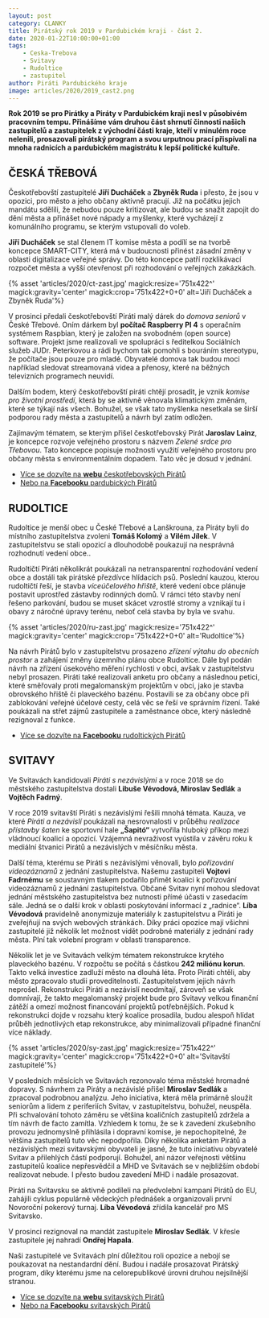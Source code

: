 ```yaml
---
layout: post
category: CLANKY
title: Pirátský rok 2019 v Pardubickém kraji - část 2. 
date: 2020-01-22T10:00:00+01:00
tags: 
    - Ceska-Trebova
    - Svitavy
    - Rudoltice
    - zastupitel
author: Piráti Pardubického kraje
image: articles/2020/2019_cast2.png
---
```

**Rok 2019 se pro Pirátky a Piráty v Pardubickém kraji nesl v působivém pracovním tempu. Přinášíme vám druhou část shrnutí činnosti našich zastupitelů a zastupitelek z východní části kraje, kteří v minulém roce nelenili, prosazovali pirátský program a svou urputnou prací přispívali na mnoha radnicích a pardubickém magistrátu k lepší politické kultuře.**


## ČESKÁ TŘEBOVÁ

Českotřebovští zastupitelé **Jiří Ducháček** a **Zbyněk Ruda** i přesto, že jsou v opozici, pro město a jeho občany aktivně pracují. Již na počátku jejich mandátu sdělili, že nebudou pouze kritizovat, ale budou se snažit zapojit do dění města a přinášet nové nápady a myšlenky, které vycházejí z komunálního programu, se kterým vstupovali do voleb.

  

**Jiří Ducháček** se stal členem IT komise města a podílí se na tvorbě koncepce SMART-CITY, která má v budoucnosti přinést zásadní změny v oblasti digitalizace veřejné správy. Do této koncepce patří rozklikávací rozpočet města a vyšší otevřenost při rozhodování o veřejných zakázkách.


{% asset 'articles/2020/ct-zast.jpg' magick:resize='751x422^' magick:gravity='center' magick:crop='751x422+0+0' alt='Jiří Ducháček a Zbyněk Ruda'%}  


V prosinci předali českotřebovští Piráti malý dárek do *domova seniorů* v České Třebové. Oním dárkem byl **počítač Raspberry PI 4** s operačním systémem Raspbian, který je založen na svobodném (open source) software.
Projekt jsme realizovali ve spolupráci s ředitelkou Sociálních služeb JUDr. Peterkovou a rádi bychom tak pomohli s bouráním stereotypu, že počítače jsou pouze pro mladé.
Obyvatelé domova tak budou moci například sledovat streamovaná videa a přenosy, které na běžných televizních programech neuvidí.

  
Dalším bodem, který českotřebovští piráti chtějí prosadit, je vznik *komise pro životní prostředí*, která by se aktivně věnovala klimatickým změnám, které se týkají nás všech. Bohužel, se však tato myšlenka nesetkala se širší podporou rady města a zastupitelů a návrh byl zatím odložen.
  

Zajímavým tématem, se kterým přišel českotřebovský Pirát **Jaroslav Lainz**, je koncepce rozvoje veřejného prostoru s názvem *Zelené srdce pro Třebovou*. Tato koncepce popisuje možnosti využití veřejného prostoru pro občany města s environmentálním dopadem. Tato věc je dosud v jednání.

- [Více se dozvíte na **webu** českotřebovských Pirátů](https://ceskatrebova.pirati.cz/)
- [Nebo na **Facebooku** pardubických Pirátů](https://www.facebook.com/piratiCT/)


## RUDOLTICE

Rudoltice je menší obec u České Třebové a Lanškrouna, za Piráty byli do místního zastupitelstva zvoleni **Tomáš Kolomý** a **Vilém Jílek**. V zastupitelstvu se stali opozicí a dlouhodobě poukazují na nesprávná rozhodnutí vedení obce..

  

Rudoltičtí Piráti několikrát poukázali na netransparentní rozhodování vedení obce a dostáli tak pirátské přezdívce hlídacích psů. Poslední kauzou, kterou rudoltičtí řeší, je stavba *víceúčelového hřiště*, které vedení obce plánuje postavit uprostřed zástavby rodinných domů. V rámci této stavby není řešeno parkování, budou se muset skácet vzrostlé stromy a vznikají tu i obavy z náročné úpravy terénu, neboť celá stavba by byla ve svahu.


{% asset 'articles/2020/ru-zast.jpg' magick:resize='751x422^' magick:gravity='center' magick:crop='751x422+0+0' alt='Rudoltice'%}  
  

Na návrh Pirátů bylo v zastupitelstvu prosazeno *zřízení výtahu do obecních prostor* a zahájení změny územního plánu obce Rudoltice. Dále byl podán návrh na zřízení úsekového měření rychlosti v obci, avšak v zastupitelstvu nebyl prosazen. Piráti také realizovali anketu pro občany a následnou petici, které směřovaly proti megalomanským projektům v obci, jako je stavba obrovského hřiště či plaveckého bazénu. Postavili se za občany obce při zablokování veřejné účelové cesty, celá věc se řeší ve správním řízení. Také poukázali na střet zájmů zastupitele a zaměstnance obce, který následně rezignoval z funkce.


- [Více se dozvíte na **Facebooku** rudoltických Pirátů](https://www.facebook.com/piratirudoltice.cz/)  

## SVITAVY

Ve Svitavách kandidovali *Piráti s nezávislými* a v roce 2018 se do městského zastupitelstva dostali **Libuše Vévodová, Miroslav Sedlák** a **Vojtěch Fadrný**.

V roce 2019 svitavští Piráti s nezávislými řešili mnohá témata. Kauza, ve které *Piráti a nezávislí* poukázali na nesrovnalosti v průběhu *realizace přístavby šaten* ke sportovní hale **„Šapitó“** vytvořila hluboký příkop mezi vládnoucí koalicí a opozicí. Vzájemná nevraživost vyústila v závěru roku k mediální štvanici Pirátů a nezávislých v měsíčníku města.

  

Další téma, kterému se Piráti s nezávislými věnovali, bylo *pořizování videozáznamů* z jednání zastupitelstva. Našemu zastupiteli **Vojtovi Fadrnému** se soustavným tlakem podařilo přimět koalici k pořizování videozáznamů z jednání zastupitelstva. Občané Svitav nyní mohou sledovat jednání městského zastupitelstva bez nutnosti přímé účasti v zasedacím sále. Jedná se o další krok v oblasti poskytování informací z „radnice“. **Líba Vévodová** pravidelně anonymizuje materiály k zastupitelstvu a Piráti je zveřejňují na svých webových stránkách. Díky práci opozice mají všichni zastupitelé již několik let možnost vidět podrobné materiály z jednání rady města. Plní tak volební program v oblasti transparence.

  

Několik let je ve Svitavách velkým tématem rekonstrukce krytého plaveckého bazénu. V rozpočtu se počítá s částkou **242 miliónu korun**. Takto velká investice zadluží město na dlouhá léta. Proto Piráti chtěli, aby město zpracovalo studii proveditelnosti. Zastupitelstvem jejich návrh neprošel. Rekonstrukci Piráti a nezávislí neodmítají, zároveň se však domnívají, že takto megalomanský projekt bude pro Svitavy velkou finanční zátěží a omezí možnost financování projektů potřebnějších. Pokud k rekonstrukci dojde v rozsahu který koalice prosadila, budou alespoň hlídat průběh jednotlivých etap rekonstrukce, aby minimalizovali případné finanční více náklady.


{% asset 'articles/2020/sy-zast.jpg' magick:resize='751x422^' magick:gravity='center' magick:crop='751x422+0+0' alt='Svitavští zastupitelé'%}  


V posledních měsících ve Svitavách rezonovalo téma městské hromadné dopravy. S návrhem za Piráty a nezávislé přišel **Miroslav Sedlák** a zpracoval podrobnou analýzu. Jeho iniciativa, která měla primárně sloužit seniorům a lidem z periferiích Svitav, v zastupitelstvu, bohužel, neuspěla. Při schvalování tohoto záměru se většina koaličních zastupitelů zdržela a tím návrh de facto zamítla. Vzhledem k tomu, že se k zavedení zkušebního provozu jednomyslně přihlásila i dopravní komise, je nepochopitelné, že většina zastupitelů tuto věc nepodpořila. Díky několika anketám Pirátů a nezávislých mezi svitavskými obyvateli je jasné, že tuto iniciativu obyvatelé Svitav a přilehlých částí podporují. Bohužel, ani názor veřejnosti většinu zastupitelů koalice nepřesvědčil a MHD ve Svitavách se v nejbližším období realizovat nebude. I přesto budou zavedení MHD i nadále prosazovat.

  

Piráti na Svitavsku se aktivně podíleli na předvolební kampani Pirátů do EU, zahájili cyklus populárně vědeckých přednášek a organizovali první Novoroční pokerový turnaj. **Líba Vévodová** zřídila kancelář pro MS Svitavsko.

  

V prosinci rezignoval na mandát zastupitele **Miroslav Sedlák**. V křesle zastupitele jej nahradí **Ondřej Hapala**.

  

Naši zastupitelé ve Svitavách plní důležitou roli opozice a nebojí se poukazovat na nestandardní dění. Budou i nadále prosazovat Pirátský program, díky kterému jsme na celorepublikové úrovni druhou nejsilnější stranou.


- [Více se dozvíte na **webu** svitavských Pirátů](https://www.piratisvitavy.cz/)
- [Nebo na **Facebooku** svitavských Pirátů](https://www.facebook.com/piratisvitavy/)

